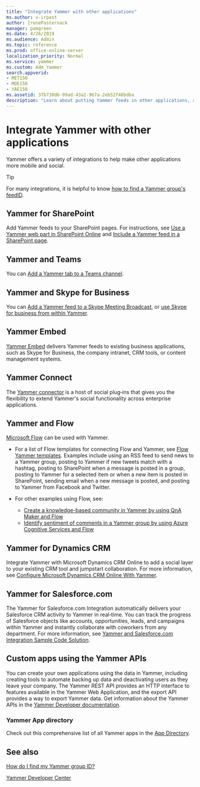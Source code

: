 ```yaml
---
title: "Integrate Yammer with other applications"
ms.author: v-irpast
author: IrenePasternack
manager: pamgreen
ms.date: 4/26/2019
ms.audience: Admin
ms.topic: reference
ms.prod: office-online-server
localization_priority: Normal
ms.service: yammer
ms.custom: Adm_Yammer
search.appverid:
- MET150
- MOE150
- YAE150
ms.assetid: 37b730d6-99ad-43a2-967a-2eb52f48bdba
description: "Learn about putting Yammer feeds in other applications, and using other applications with Yammer."
---
```


# Integrate Yammer with other applications

Yammer offers a variety of integrations to help make other applications more mobile and social. 
  
> [!TIP]
> For many integrations, it is helpful to know [how to find a Yammer group's feedID](https://support.office.com/article/b0e49b2c-ca30-4025-b3bc-7bd764c3e2ec). 
  
## Yammer for SharePoint

Add Yammer feeds to your SharePoint pages. For instructions, see [Use a Yammer web part in SharePoint Online](https://support.office.com/article/a53cfa0c-3d09-42c8-a286-1038a81c59da) and [Include a Yammer feed in a SharePoint page](embed-a-feed-into-a-sharepoint-site.md).
  
## Yammer and Teams

You can [Add a Yammer tab to a Teams channel](https://support.office.com/article/9fdca2b6-f03f-4632-87d1-e83b87b458b2).

## Yammer and Skype for Business

You can [Add a Yammer feed to a Skype Meeting Broadcast](https://support.office.com/article/0d92d1c4-4032-4b5b-bee4-cdeab1aea7c0), or [use Skype for business from within Yammer](https://support.office.com/article/e221b8ae-9647-4b46-b79e-257c36b1a1f8.aspx).

## Yammer Embed

 [Yammer Embed](https://go.microsoft.com/fwlink/?LinkId=524147) delivers Yammer feeds to existing business applications, such as Skype for Business, the company intranet, CRM tools, or content management systems. 

## Yammer Connect

The [Yammer connector](https://docs.microsoft.com/connectors/yammer/) is a host of social plug‐ins that gives you the flexibility to extend Yammer's social functionality across enterprise applications. 
  
## Yammer and Flow

[Microsoft Flow](https://docs.microsoft.com/flow/) can be used with Yammer.  

- For a list of Flow templates for connecting Flow and Yammer, see [Flow Yammer templates](https://flow.microsoft.com/connectors/shared_yammer/yammer/). Examples include using an RSS feed to send news to a Yammer group, posting to Yammer if new tweets match with a hashtag, posting to SharePoint when a message is posted in a group, posting to Yammer for a selected item or when a new item is posted in SharePoint, sending email when a new message is posted, and posting to Yammer from Facebook and Twitter.

- For other examples using Flow, see: 
    - [Create a knowledge-based community in Yammer by using QnA Maker and Flow](https://techcommunity.microsoft.com/t5/Yammer-Resources/Create-a-knowledge-based-community-in-Yammer-by-using-QnA-Maker/ta-p/393467)
    - [Identify sentiment of comments in a Yammer group by using Azure Cognitive Services and Flow](https://techcommunity.microsoft.com/t5/Yammer-Resources/Identify-sentiment-of-comments-in-a-Yammer-group-by-using-Azure/ta-p/393398) 

## Yammer for Dynamics CRM

Integrate Yammer with Microsoft Dynamics CRM Online to add a social layer to your existing CRM tool and jumpstart collaboration. For more information, see [Configure Microsoft Dynamics CRM Online With Yammer](https://go.microsoft.com/fwlink/?linkid=868110).
  
## Yammer for Salesforce.com

The Yammer for Salesforce.com Integration automatically delivers your Salesforce CRM activity to Yammer in real‐time. You can track the progress of Salesforce objects like accounts, opportunities, leads, and campaigns within Yammer and instantly collaborate with coworkers from any department. For more information, see [Yammer and Salesforce.com Integration Sample Code Solution](https://go.microsoft.com/fwlink/?LinkId=525982).
  
## Custom apps using the Yammer APIs

You can create your own applications using the data in Yammer, including creating tools to automate backing up data and deactivating users as they leave your company. The Yammer REST API provides an HTTP interface to features available in the Yammer Web Application, and the export API provides a way to export Yammer data. Get information about the Yammer APIs in the [Yammer Developer documentation](https://developer.microsoft.com/yammer). 
  
### Yammer App directory

Check out this comprehensive list of all Yammer apps in the [App Directory](https://go.microsoft.com/fwlink/?LinkId=524143).
  
## See also

[How do I find my Yammer group ID?](https://support.office.com/article/b0e49b2c-ca30-4025-b3bc-7bd764c3e2ec)

[Yammer Developer Center](https://go.microsoft.com/fwlink/?LinkId=525064)